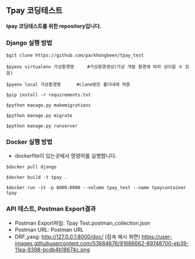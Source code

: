 ## Tpay 코딩테스트
**tpay 코딩테스트를 위한 repository입니다.**

### Django 실행 방법
```
$git clone https://github.com/parkhongbeen/tpay_test

$pyenv virtualenv 가상환경명     #가상환경생성(가상 개발 환경에 따라 상이할 수 있음)
    
$pyenv local 가상환경명		#clone받은 폴더내에 적용
    
$pip install -r requirements.txt

$python manage.py makemigrations

$python manage.py migrate

$python manage.py runserver
```

### Docker 실행 방법
- dockerfile이 있는곳에서 명령어를 실행합니다.
```
$docker pull django

$docker build -t tpay .

$docker run -it -p 8000:8000 --volume tpay_test --name tpaycontainer tpay
```

### API 테스트, Postman Export결과
- Postman Export파일: Tpay Test.postman_collection.json
- Postman URL: Postman URL
- DRF_yasg: http://127.0.0.1:8000/doc/ (접속 예시 화면)
https://user-images.githubusercontent.com/53684676/91666662-89748700-eb39-11ea-9398-bcdb4b18674c.png
